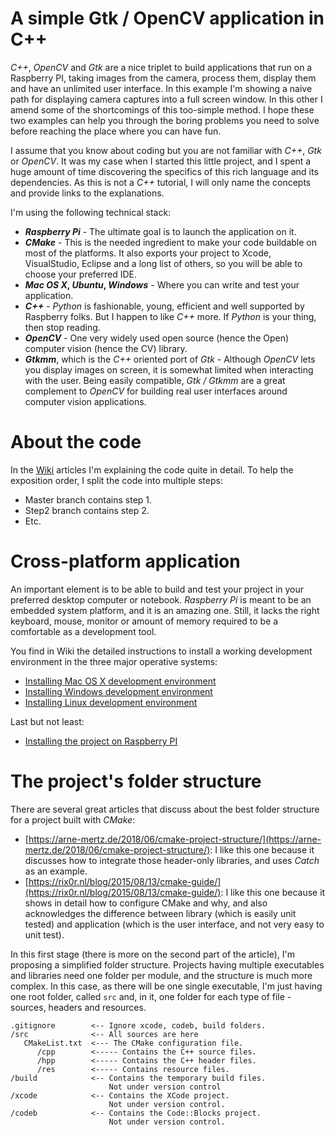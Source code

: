 # A simple Gtk / OpenCV application in C++

_C++_, _OpenCV_ and _Gtk_ are a nice triplet to build applications that run on a Raspberry PI, taking images from the camera, process them, display them and have an unlimited user interface. In this example I'm showing a naive path for displaying camera captures into a full screen window. In this other I amend some of the shortcomings of this too-simple method. I hope these two examples can help you through the boring problems you need to solve before reaching the place where you can have fun.

I assume that you know about coding but you are not familiar with _C++_, _Gtk_ or _OpenCV_. It was my case when I started this little project, and I spent a huge amount of time discovering the specifics of this rich language and its dependencies. As this is not a _C++_ tutorial, I will only name the concepts and provide links to the explanations.

I'm using the following technical stack:

* **_Raspberry Pi_** - The ultimate goal is to launch the application on it.
* **_CMake_** - This is the needed ingredient to make your code buildable on most of the platforms. It also exports your project to  Xcode, VisualStudio, Eclipse and a long list of others, so you will be able to choose your preferred IDE.
* **_Mac OS X_, _Ubuntu_, _Windows_** - Where you can write and test your application.
* **_C++_** - _Python_ is fashionable, young, efficient and well supported by Raspberry folks. But I happen to like _C++_ more. If _Python_ is your thing, then stop reading.
* **_OpenCV_** - One very widely used open source (hence the Open) computer vision (hence the CV) library.
* **_Gtkmm_**, which is the _C++_ oriented port of _Gtk_ - Although _OpenCV_ lets you display images on screen, it is somewhat limited when interacting with the user. Being easily compatible, _Gtk / Gtkmm_ are a great complement to _OpenCV_ for building real user interfaces around computer vision applications.

# About the code
In the [Wiki](https://github.com/raspberry-cpp-tutorials/gtk-opencv-simple/wiki) articles I'm explaining the code quite in detail. To help the exposition order, I split the code into multiple steps:
- Master branch contains step 1.
- Step2 branch contains step 2.
- Etc.

# Cross-platform application
An important element is to be able to build and test your project in your preferred desktop computer or notebook. _Raspberry Pi_ is meant to be an embedded system platform, and it is an amazing one. Still, it lacks the right keyboard, mouse, monitor or amount of memory required to be a comfortable as a development tool.

You find in Wiki the detailed instructions to install a working development environment in the three major operative systems:

* [Installing Mac OS X development environment](https://github.com/raspberry-cpp-tutorials/gtk-opencv-simple/wiki/Mac-OS-X-development-environment)
* [Installing Windows development environment](https://github.com/raspberry-cpp-tutorials/gtk-opencv-simple/wiki/Windows-development-environment)
* [Installing Linux development environment](https://github.com/raspberry-cpp-tutorials/gtk-opencv-simple/wiki/Linux-development-environment)


Last but not least:

* [Installing the project on Raspberry PI](https://github.com/raspberry-cpp-tutorials/gtk-opencv-simple/wiki/Installing-on-Raspberry-PI)

# The project's folder structure

There are several great articles that discuss about the best folder structure for a project built with _CMake_:

 * [https://arne-mertz.de/2018/06/cmake-project-structure/](https://arne-mertz.de/2018/06/cmake-project-structure/): I like this one because it discusses how to integrate those header-only libraries, and uses _Catch_ as an example.
 * [https://rix0r.nl/blog/2015/08/13/cmake-guide/](https://rix0r.nl/blog/2015/08/13/cmake-guide/): I like this one because it shows in detail how to configure CMake and why, and also acknowledges the difference between library (which is easily unit tested) and application (which is the user interface, and not very easy to unit test).


In this first stage (there is more on the second part of the article), I'm proposing a simplified folder structure. Projects having multiple executables and libraries need one folder per module, and the structure is much more complex. In this case, as there will be one single executable, I'm just having one root folder, called ``src`` and, in it, one folder for each type of file - sources, headers and resources.

```
.gitignore        <-- Ignore xcode, codeb, build folders.
/src              <-- All sources are here
   CMakeList.txt  <--- The CMake configuration file.
      /cpp        <----- Contains the C++ source files.
      /hpp        <----- Contains the C++ header files.
      /res        <----- Contains resource files.
/build            <-- Contains the temporary build files. 
                      Not under version control
/xcode            <-- Contains the XCode project.
                      Not under version control.
/codeb            <-- Contains the Code::Blocks project. 
                      Not under version control. 
```
